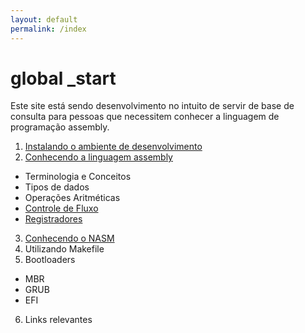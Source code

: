 ```yaml
---
layout: default
permalink: /index
---
```


# **global _start**

Este site está sendo desenvolvimento no intuito de servir de base de consulta para pessoas que necessitem conhecer a linguagem de programação assembly.

1. [Instalando o ambiente de desenvolvimento](/requisitos)
2. [Conhecendo a linguagem assembly](/linguagem)
* Terminologia e Conceitos
* Tipos de dados
* Operações Aritméticas
* [Controle de Fluxo](/control-transfer-instructions)
* [Registradores](/registradores)
3. [Conhecendo o NASM](/nasm)
4. Utilizando Makefile
5. Bootloaders
  - MBR
  - GRUB
  - EFI
6. Links relevantes
